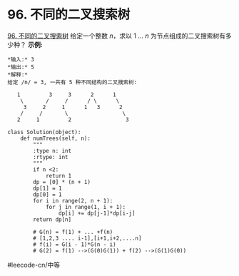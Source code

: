 # 96. 不同的二叉搜索树 
 [96. 不同的二叉搜索树](https://leetcode-cn.com/problems/unique-binary-search-trees/) 
给定一个整数 _n_，求以 1 … _n_ 为节点组成的二叉搜索树有多少种？
**示例:**
```
*输入:* 3
*输出:* 5
*解释:*
给定 /n/ = 3, 一共有 5 种不同结构的二叉搜索树:

   1         3     3      2      1
    \       /     /      / \      \
     3     2     1      1   3      2
    /     /       \                 \
   2     1         2                 3
```

```
class Solution(object):
    def numTrees(self, n):
        """
        :type n: int
        :rtype: int
        """
        if n <2:
            return 1
        dp = [0] * (n + 1)
        dp[1] = 1
        dp[0] = 1
        for i in range(2, n + 1):
            for j in range(1, i + 1):
                dp[i] += dp[j-1]*dp[i-j]
        return dp[n]
```

```
        # G(n) = f(1) + ... +f(n)
        # [1,2,3 .... i-1],[i+1,i+2,....n]
        # f(i) = G(i - 1)*G(n - i)
        # G(2) = f(1) -->(G(0)G(1)) + f(2) -->(G(1)G(0))
```
#leecode-cn/中等